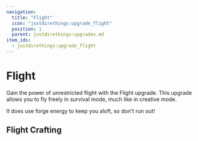 ```yaml
---
navigation:
  title: "Flight"
  icon: "justdirethings:upgrade_flight"
  position: 1
  parent: justdirethings:upgrades.md
item_ids:
  - justdirethings:upgrade_flight
---
```


# Flight

Gain the power of unrestricted flight with the Flight upgrade. This upgrade allows you to fly freely in survival mode, much like in creative mode.

It does use forge energy to keep you aloft, so don't run out!

## Flight Crafting



<Recipe id="justdirethings:upgrade_flight" />

